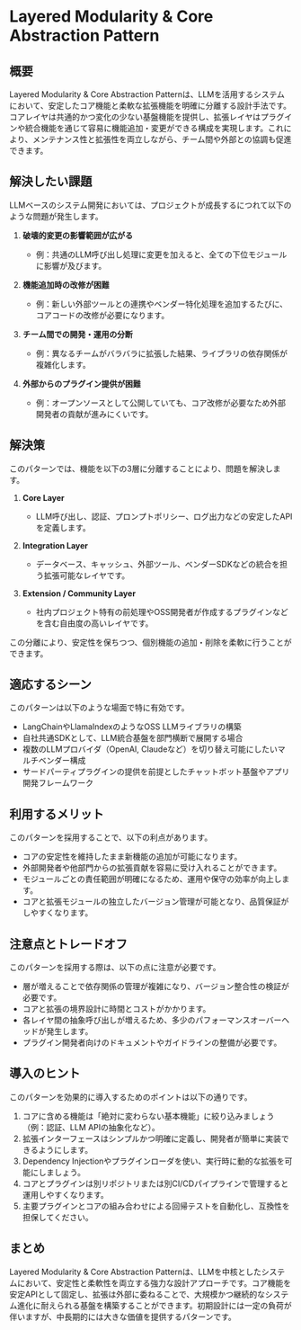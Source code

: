 # Layered Modularity & Core Abstraction Pattern

## 概要

Layered Modularity & Core Abstraction Patternは、LLMを活用するシステムにおいて、安定したコア機能と柔軟な拡張機能を明確に分離する設計手法です。コアレイヤは共通的かつ変化の少ない基盤機能を提供し、拡張レイヤはプラグインや統合機能を通じて容易に機能追加・変更ができる構成を実現します。これにより、メンテナンス性と拡張性を両立しながら、チーム間や外部との協調も促進できます。

## 解決したい課題

LLMベースのシステム開発においては、プロジェクトが成長するにつれて以下のような問題が発生します。

1. **破壊的変更の影響範囲が広がる**
   - 例：共通のLLM呼び出し処理に変更を加えると、全ての下位モジュールに影響が及びます。

2. **機能追加時の改修が困難**
   - 例：新しい外部ツールとの連携やベンダー特化処理を追加するたびに、コアコードの改修が必要になります。

3. **チーム間での開発・運用の分断**
   - 例：異なるチームがバラバラに拡張した結果、ライブラリの依存関係が複雑化します。

4. **外部からのプラグイン提供が困難**
   - 例：オープンソースとして公開していても、コア改修が必要なため外部開発者の貢献が進みにくいです。

## 解決策

このパターンでは、機能を以下の3層に分離することにより、問題を解決します。

1. **Core Layer**
   - LLM呼び出し、認証、プロンプトポリシー、ログ出力などの安定したAPIを定義します。

2. **Integration Layer**
   - データベース、キャッシュ、外部ツール、ベンダーSDKなどの統合を担う拡張可能なレイヤです。

3. **Extension / Community Layer**
   - 社内プロジェクト特有の前処理やOSS開発者が作成するプラグインなどを含む自由度の高いレイヤです。

この分離により、安定性を保ちつつ、個別機能の追加・削除を柔軟に行うことができます。

## 適応するシーン

このパターンは以下のような場面で特に有効です。

- LangChainやLlamaIndexのようなOSS LLMライブラリの構築
- 自社共通SDKとして、LLM統合基盤を部門横断で展開する場合
- 複数のLLMプロバイダ（OpenAI, Claudeなど）を切り替え可能にしたいマルチベンダー構成
- サードパーティプラグインの提供を前提としたチャットボット基盤やアプリ開発フレームワーク

## 利用するメリット

このパターンを採用することで、以下の利点があります。

- コアの安定性を維持したまま新機能の追加が可能になります。
- 外部開発者や他部門からの拡張貢献を容易に受け入れることができます。
- モジュールごとの責任範囲が明確になるため、運用や保守の効率が向上します。
- コアと拡張モジュールの独立したバージョン管理が可能となり、品質保証がしやすくなります。

## 注意点とトレードオフ

このパターンを採用する際は、以下の点に注意が必要です。

- 層が増えることで依存関係の管理が複雑になり、バージョン整合性の検証が必要です。
- コアと拡張の境界設計に時間とコストがかかります。
- 各レイヤ間の抽象呼び出しが増えるため、多少のパフォーマンスオーバーヘッドが発生します。
- プラグイン開発者向けのドキュメントやガイドラインの整備が必要です。

## 導入のヒント

このパターンを効果的に導入するためのポイントは以下の通りです。

1. コアに含める機能は「絶対に変わらない基本機能」に絞り込みましょう（例：認証、LLM APIの抽象化など）。
2. 拡張インターフェースはシンプルかつ明確に定義し、開発者が簡単に実装できるようにします。
3. Dependency Injectionやプラグインローダを使い、実行時に動的な拡張を可能にしましょう。
4. コアとプラグインは別リポジトリまたは別CI/CDパイプラインで管理すると運用しやすくなります。
5. 主要プラグインとコアの組み合わせによる回帰テストを自動化し、互換性を担保してください。

## まとめ

Layered Modularity & Core Abstraction Patternは、LLMを中核としたシステムにおいて、安定性と柔軟性を両立する強力な設計アプローチです。コア機能を安定APIとして固定し、拡張は外部に委ねることで、大規模かつ継続的なシステム進化に耐えられる基盤を構築することができます。初期設計には一定の負荷が伴いますが、中長期的には大きな価値を提供するパターンです。
